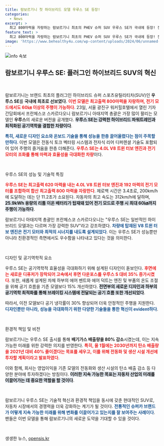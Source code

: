 ```yaml
---
title: 람보르기니 첫 하이브리드 모델 우루스 SE 등장!
categories:
  - News
excerpt: >
  최고 800마력을 자랑하는 람보르기니 최초의 PHEV 슈퍼 SUV 우루스 SE가 국내에 등장! 전기 모드로 60km 주행 가능, 혁신적인 디자인과 성능으로 주목받는 이 모델의 매력을 확인해보세요!
feature_text: >
  최고 800마력을 자랑하는 람보르기니 최초의 PHEV 슈퍼 SUV 우루스 SE가 국내에 등장! 전기 모드로 60km 주행 가능, 혁신적인 디자인과 성능으로 주목받는 이 모델의 매력을 확인해보세요!
image: 'https://www.behealthy4u.com/wp-content/uploads/2024/06/unnamed-file.png'
---
```


<p><img src="https://www.behealthy4u.com/wp-content/uploads/2024/06/unnamed-file.png" alt="info 속보" /></p>

<h2 data-ke-size="size26">람보르기니 우루스 SE: 플러그인 하이브리드 SUV의 혁신</h2>

<p data-ke-size="size16">&nbsp;</p>

<p>람보르기니는 브랜드 최초의 플러그인 하이브리드 슈퍼 스포츠유틸리티차(SUV)인 <strong>우루스 SE</strong>를 <strong>국내에 최초로 선보였다</strong>. <b><span style="color: #ee2323;">이번 모델은 최고출력 800마력을 자랑하며, 전기 모드에서도 60㎞ 이상의 주행이 가능하다</span></b>. 23일, 서울 광진구 워커힐호텔에서 열린 기자간담회에서 프란체스코 스카르다오니 람보르기니 아태지역 총괄은 가장 많이 팔리는 모델인 <strong>우루스</strong>의 새로운 버전을 공개했다. <b><span style="background-color: #21538527;">우루스 SE는 강력한 하이브리드 파워트레인과 최적화된 공기역학을 결합한 차량이다</span></b>.</p>

<p><b><span style="color: #1a5490;">특히, 새로운 디자인 요소와 온보드 기술을 통해 성능을 한층 끌어올렸다는 점이 주목할 만하다</span></b>. 이번 모델은 전동식 토크 벡터링 시스템과 전자식 리어 디퍼렌셜 기술도 포함되어 있어 주행의 즐거움을 한층 더해준다. <b><span style="color: #ee2323;">우루스 SE는 4.0L V8 트윈 터보 엔진과 전기 모터의 조화를 통해 마력과 효율성을 극대화한 차량</span></b>이다.</p>

<p data-ke-size="size16">&nbsp;</p>

<p>우루스 SE의 성능 및 기술적 특징</p>

<p><b><span style="color: #ee2323;">우루스 SE는 최고출력 620 마력을 내는 4.0L V8 트윈 터보 엔진과 192 마력의 전기 모터를 조합하여 합산 최고출력 800 마력을 자랑한다</span></b>. 제로백 시간은 3.4초로, 200km/h에 도달하는 데는 단 11.2초가 소요된다. 자동차의 최고 속도는 312km/h에 달하며, <b><span style="background-color: #21538527;">25.9kWh 용량의 리튬 이온 배터리가 탑재돼 있어 전기 모드로 주행 시 최대 60㎞까지 주행이 가능하다</span></b>.</p>

<p>람보르기니 아태지역 총괄인 프란체스코 스카르다오니는 "우루스 SE는 일반적인 하이브리드 모델과는 다르며 가장 강력한 SUV"라고 강조하였다. <b><span style="color: #1a5490;">차량에 탑재된 V8 트윈 터보 엔진은 전기 모터와 최적의 시너지를 내도록 설계되었다</span></b>. 이는 우루스 SE가 성능뿐만 아니라 친환경적인 측면에서도 우수함을 나타내고 있다는 것을 의미한다.</p>

<p data-ke-size="size16">&nbsp;</p>

<p>디자인 및 공기역학적 요소</p>

<p>우루스 SE는 공기역학적 효율성을 극대화하기 위해 설계된 디자인이 돋보인다. <b><span style="color: #ee2323;">후면에는 새로운 디퓨저가 장착되어 고속에서 후면 다운포스를 우루스 S 대비 35% 증가시켰다</span></b>. 또한, 새롭게 설계된 차체 하부의 에어 벤트와 에어 덕트는 엔진 및 부품의 온도 조절을 위해 공기 흐름을 기존 모델보다 15% 개선하였다. <b><span style="background-color: #21538527;">전면부의 새로운 디자인과 하부의 공기역학 최적화를 통해 브레이킹 시스템에 전달되는 공기 흐름 또한 개선되었다</span></b>.</p>

<p>따라서, 이전 모델보다 공기 냉각률이 30% 향상되어 더욱 안정적인 주행을 지원한다. <b><span style="color: #1a5490;">디자인뿐만 아니라, 성능을 극대화하기 위한 다양한 기술들을 통한 혁신이 evident하다</span></b>. </p>

<p data-ke-size="size16">&nbsp;</p>

<p>환경적 책임 및 비전</p>

<p>람보르기니는 우루스 SE 출시를 통해 <strong>배기가스 배출량을 80% 감소</strong>시켰는데, 이는 지속 가능한 미래를 위한 강력한 의지를 반영한다. <b><span style="color: #ee2323;">특히, 올 1월에는 2030년까지 탄소 배출량을 2021년 대비 40% 줄이겠다는 목표를 세우고, 이를 위해 전동화 및 생산 시설 개선에 투자할 계획이라고 발표하였다</span></b>. </p>

<p>이와 함께, 회사는 영업이익을 기존 모델의 전동화와 생산 시설의 탄소 배출 감소 등 다양한 분야에 투자하겠다는 방침이다. <b><span style="background-color: #21538527;">이러한 지속 가능한 목표는 자동차 산업의 미래를 이끌어가는 데 중요한 역할을 할 것이다</span></b>.</p>

<p data-ke-size="size16">&nbsp;</p>

<p>람보르기니 우루스 SE는 기술적 혁신과 환경적 책임을 동시에 갖춘 현대적인 SUV로, 자동차 시장에서의 경쟁력을 더욱 강화하는 계기가 될 것이다. <b><span style="color: #1a5490;">전통적인 슈퍼카 브랜드가 어떻게 지속 가능한 미래를 위해 변화를 이끌어가고 있는지를 잘 보여주는 사례이다</span></b>. 팬들은 이번 모델을 통해 람보르기니의 새로운 도약을 기대할 수 있을 것이다. </p>

<p data-ke-size="size16">&nbsp;</p>
생생한 뉴스, <a href="https://opensis.kr" rel="dofollow">opensis.kr</a>


